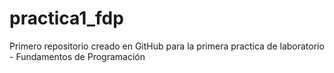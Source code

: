 # practica1_fdp
Primero repositorio creado en GitHub para la primera practica de laboratorio - Fundamentos de Programación
